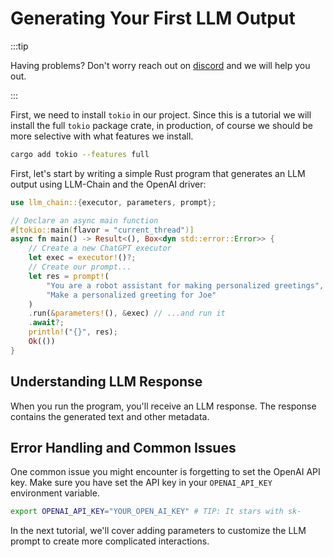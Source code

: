 # Generating Your First LLM Output

:::tip

Having problems? Don't worry reach out on [discord](https://discord.gg/kewN9Gtjt2) and we will help you out.

:::

First, we need to install `tokio` in our project. Since this is a tutorial we will install the full `tokio` package crate, in production, of course we should be more selective with what features we install.

```bash
cargo add tokio --features full
```

First, let's start by writing a simple Rust program that generates an LLM output using LLM-Chain and the OpenAI driver:

```rust
use llm_chain::{executor, parameters, prompt};

// Declare an async main function
#[tokio::main(flavor = "current_thread")]
async fn main() -> Result<(), Box<dyn std::error::Error>> {
    // Create a new ChatGPT executor
    let exec = executor!()?;
    // Create our prompt...
    let res = prompt!(
        "You are a robot assistant for making personalized greetings",
        "Make a personalized greeting for Joe"
    )
    .run(&parameters!(), &exec) // ...and run it
    .await?;
    println!("{}", res);
    Ok(())
}
```

## Understanding LLM Response

When you run the program, you'll receive an LLM response. The response contains the generated text and other metadata.

## Error Handling and Common Issues

One common issue you might encounter is forgetting to set the OpenAI API key. Make sure you have set the API key in your `OPENAI_API_KEY` environment variable.

```bash
export OPENAI_API_KEY="YOUR_OPEN_AI_KEY" # TIP: It stars with sk-
```

In the next tutorial, we'll cover adding parameters to customize the LLM prompt to create more complicated interactions.
